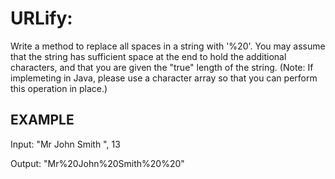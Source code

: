 # URLify:

Write a method to replace all spaces in a string with '%20'. You may assume that the string has sufficient space at the end to hold the additional characters, and that you are given the "true" length of the string. (Note: If implemeting in Java, please use a character array so that you can perform this operation in place.)

## EXAMPLE

Input:  "Mr John Smith  ", 13

Output: "Mr%20John%20Smith%20%20"
